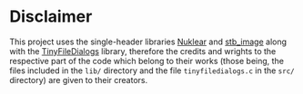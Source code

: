 # Disclaimer
This project uses the single-header libraries [Nuklear](https://github.com/Immediate-Mode-UI/Nuklear.git) and [stb_image](https://github.com/nothings/stb.git) along with the [TinyFileDialogs](https://sourceforge.net/projects/tinyfiledialogs/) library, therefore the credits and wrights to the respective part of the code which belong to their works (those being, the files included in the `lib/` directory and the file `tinyfiledialogs.c` in the `src/` directory) are given to their creators.
